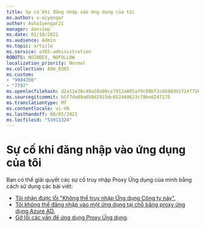 ```yaml
---
title: Sự cố khi đăng nhập vào ứng dụng của tôi
ms.author: v-aiyengar
author: AshaIyengar21
manager: dansimp
ms.date: 01/18/2021
ms.audience: Admin
ms.topic: article
ms.service: o365-administration
ROBOTS: NOINDEX, NOFOLLOW
localization_priority: Normal
ms.collection: Adm_O365
ms.custom:
- "9004356"
- "7797"
ms.openlocfilehash: d2a11e38c49a28a90ce7912a805af9c09bf3c6b98d91f24f75bdb32192bcfa69
ms.sourcegitcommit: b5f7da89a650d2915dc652449623c78be6247175
ms.translationtype: MT
ms.contentlocale: vi-VN
ms.lasthandoff: 08/05/2021
ms.locfileid: "53911324"
---
```

# <a name="problem-when-signing-in-to-my-application"></a>Sự cố khi đăng nhập vào ứng dụng của tôi

Bạn có thể giải quyết các sự cố truy nhập Proxy Ứng dụng của mình bằng cách sử dụng các bài viết:

- [Tôi nhận được lỗi "Không thể truy nhập Ứng dụng Công ty này".](https://docs.microsoft.com/azure/active-directory/application-proxy-sign-in-bad-gateway-timeout-error/?WT.mc_id=UI_AAD_Enterprise_Apps_Support_L2_Overview)
- [Tôi không thể đăng nhập vào một ứng dụng tại chỗ bằng proxy ứng dụng Azure AD.](https://docs.microsoft.com/azure/active-directory/application-sign-in-problem-on-premises-application-proxy/?WT.mc_id=UI_AAD_Apps_Sign_In_Support_L2_Proxy)
- [Gỡ lỗi các vấn đề ứng dụng Proxy Ứng dụng](https://docs.microsoft.com/azure/active-directory/manage-apps/application-proxy-debug-apps).
